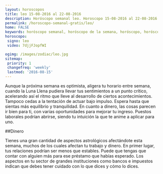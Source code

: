 ```yaml
---
layout: horoscopos
title: leo 15-08-2016 al 22-08-2016 
description: Horóscopo semanal leo. Horoscopo 15-08-2016 al 22-08-2016. Horoscopos univision gratis
permalink: /horoscopo-semanal-gratis/leo/
home: FALSE
keywords: horóscopo semanal, horóscopo de la semana, horóscopo, horóscopo gratis,horóscopos, horóscopo esperanza gracia, horoscopos leo la semana, horóscopos gratis, Tarot, Astrologia, Zodíaco, leo, horoscopo gratis
horoscopo:
 signo: leo
 video: 7djjFJopfWI

ogimg: /images/zodiac/leo.jpg
sitemap:
 priority: 1
 changefreq: 'weekly'
 lastmod: '2016-08-15'
---
```



Aunque la próxima semana es optimista, aligera tu horario entre semana, cuando la Luna Llena pudiera llevar tus sentimientos a un punto crítico, acelerando así el ritmo que lleve al desarrollo de ciertos acontecimientos. Tampoco cedas a la tentación de actuar bajo impulso. Espera hasta que sientas más equilibrio y tranquilidad. En cuanto a dinero, las cosas parecen ir bien para ti, con varias oportunidades para mejorar tu ingreso. Puestos laborales podrían abrirse, siendo tu intuición la que te anime a aplicar para uno.

##Dinero

Tienes una gran cantidad de aspectos astrológicos afectándote esta semana, muchos de los cuales afectan tu trabajo y dinero. En primer lugar, tus relaciones podrían ser menos que estables. Puede que tengas que contar con alguien más para ese préstamo que habías esperado. Los aspectos en tu sector de grandes instituciones como bancos e impuestos indican que debes tener cuidado con lo que dices y cómo lo dices.
